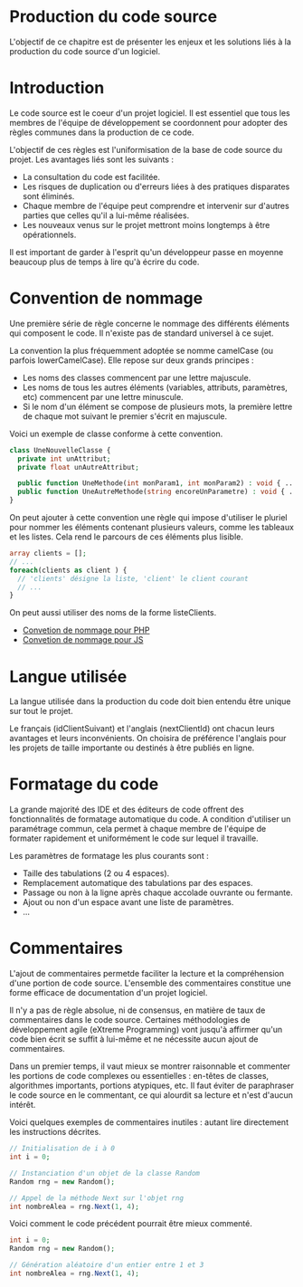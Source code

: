 # Production du code source

L'objectif de ce chapitre est de présenter les enjeux et les solutions liés à la production du code source d'un logiciel.

# Introduction

Le code source est le coeur d'un projet logiciel. Il est essentiel que tous les membres de l'équipe de développement se coordonnent pour adopter des règles communes dans la production de ce code.

L'objectif de ces règles est l'uniformisation de la base de code source du projet. Les avantages liés sont les suivants :

- La consultation du code est facilitée.
- Les risques de duplication ou d'erreurs liées à des pratiques disparates sont éliminés.
- Chaque membre de l'équipe peut comprendre et intervenir sur d'autres parties que celles qu'il a lui-même réalisées. 
- Les nouveaux venus sur le projet mettront moins longtemps à être opérationnels.

Il est important de garder à l'esprit qu'un développeur passe en moyenne beaucoup plus de temps à lire qu'à écrire du code.

# Convention de nommage

Une première série de règle concerne le nommage des différents éléments qui composent le code. Il n'existe pas de standard universel à ce sujet.

La convention la plus fréquemment adoptée se nomme camelCase (ou parfois lowerCamelCase). Elle repose sur deux grands principes :

- Les noms des classes commencent par une lettre majuscule.
- Les noms de tous les autres éléments (variables, attributs, paramètres, etc) commencent par une lettre minuscule.
- Si le nom d'un élément se compose de plusieurs mots, la première lettre de chaque mot suivant le premier s'écrit en majuscule.

Voici un exemple de classe conforme à cette convention.

```php
class UneNouvelleClasse {
  private int unAttribut;
  private float unAutreAttribut;

  public function UneMethode(int monParam1, int monParam2) : void { ... }
  public function UneAutreMethode(string encoreUnParametre) : void { ... }
}
```

On peut ajouter à cette convention une règle qui impose d'utiliser le pluriel pour nommer les éléments contenant plusieurs valeurs, comme les tableaux et les listes. Cela rend le parcours de ces éléments plus lisible.

```php
array clients = [];
// ...
foreach(clients as client ) {
  // 'clients' désigne la liste, 'client' le client courant
  // ...
}
```

On peut aussi utiliser des noms de la forme listeClients.

- [Convetion de nommage pour PHP](https://github.com/Formation-DWWM-2022/formation_web/tree/main/PHP#notre-guide-de-style-php----quest-ce-que-le-psr-)
- [Convetion de nommage pour JS](https://github.com/Formation-DWWM-2022/formation_web/tree/main/JS#notre-guide-de-style-javascript)

# Langue utilisée

La langue utilisée dans la production du code doit bien entendu être unique sur tout le projet.

Le français (idClientSuivant) et l'anglais (nextClientId) ont chacun leurs avantages et leurs inconvénients. On choisira de préférence l'anglais pour les projets de taille importante ou destinés à être publiés en ligne.

# Formatage du code

La grande majorité des IDE et des éditeurs de code offrent des fonctionnalités de formatage automatique du code. A condition d'utiliser un paramétrage commun, cela permet à chaque membre de l'équipe de formater rapidement et uniformément le code sur lequel il travaille.

Les paramètres de formatage les plus courants sont :
- Taille des tabulations (2 ou 4 espaces).
- Remplacement automatique des tabulations par des espaces.
- Passage ou non à la ligne après chaque accolade ouvrante ou fermante.
- Ajout ou non d'un espace avant une liste de paramètres.
- ...

# Commentaires

L'ajout de commentaires permetde faciliter la lecture et la compréhension d'une portion de code source. L'ensemble des commentaires constitue une forme efficace de documentation d'un projet logiciel.

Il n'y a pas de règle absolue, ni de consensus, en matière de taux de commentaires dans le code source. Certaines méthodologies de développement agile (eXtreme Programming) vont jusqu'à affirmer qu'un code bien écrit se suffit à lui-même et ne nécessite aucun ajout de commentaires.

Dans un premier temps, il vaut mieux se montrer raisonnable et commenter les portions de code complexes ou essentielles : en-têtes de classes, algorithmes importants, portions atypiques, etc. Il faut éviter de paraphraser le code source en le commentant, ce qui alourdit sa lecture et n'est d'aucun intérêt.

Voici quelques exemples de commentaires inutiles : autant lire directement les instructions décrites.

```php
// Initialisation de i à 0
int i = 0;

// Instanciation d'un objet de la classe Random
Random rng = new Random();

// Appel de la méthode Next sur l'objet rng
int nombreAlea = rng.Next(1, 4);
```

Voici comment le code précédent pourrait être mieux commenté.

```php
int i = 0;
Random rng = new Random();

// Génération aléatoire d'un entier entre 1 et 3
int nombreAlea = rng.Next(1, 4);
```
